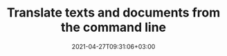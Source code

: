 ---
############################# Static ############################
layout: "product"
date: 2021-04-27T09:31:06+03:00
draft: false

product: "Translation"
product_tag: "translation"
platform: "cURL"
platform_tag: "curl"

############################# Head ############################
head_title: "Translate texts and documents from the command line"
head_description: "Interact with translation REST API directly from the command line or Bash scripts without installing any software. Translate texts and documents to and from English, French, Chinese, Spanish, German, Italian, Russian, Arabic, Polish and other languages."

############################# Header ############################
title: "Translate texts and documents from the command line"
description: "Interact with translation REST API directly from the command line or Bash scripts without installing any software. Translate texts and documents to and from English, French, Chinese, Spanish, German, Italian, Russian, Arabic, Polish and other languages."
button:
    enable: true

############################# SubMenu ############################
submenu:
    enable: true
    
    left:
        img_alt: "GroupDocs.Translation Cloud"
        image: "/sdk/272x272/groupdocs_translation-for-curl.webp"
        product: "GroupDocs.Translation"
        platform: "cURL"

    middle:
        button:
            # button loop
            - link: "#overview"
              text: "Overview"

            # button loop
            - link: "#features"
              text: "Features"


            # button loop
            - link: "https://docs.groupdocs.cloud/translation/release-notes/"
              text: "Release Notes"

            # button loop
            - link: "https://purchase.groupdocs.cloud/pricing"
              text: "Pricing"

    right:
        link_download: "https://github.com/groupdocs-translation-cloud/"
        link_learn: "https://docs.groupdocs.cloud/translation/"
        link_buy: "https://purchase.groupdocs.cloud/buy"

############################# Overview ############################
overview:
    enable: true
    content: |
      GroupDocs.Translation offers real-time machine translation for texts, documents, images and resources. Powerful machine learning algorithms and sophisticated neural networks provide a quality close to that of a professional human translator, but much faster and more cost-effective. Running on a high-performance cloud server hosted by GroupDocs, it can translate PDF, Microsoft Office and OpenOffice documents, Markdown files, images and .NET resources into 46 European, Middle East and Asian languages (across 128 language pairs). The API not only translates text, but also accurately preserves metadata, structure, styles, and layout of documents.

      The service provides a versatile and easy-to-use REST API, which can be accessed without installing any software. Just use cURL commands and combine them into scripts for complex tasks. You can also use third party REST API tools like Postman. This allows you to use GroupDocs.Translation on any platform with an internet connection, even those not yet covered by the SDK.
    tabs:
      enable: true
      
      ## TAB ONE ##
      tab_one:
        description: |
          Main capabilities of GroupDocs.Translation Cloud
      
        left:
          enable: true
          icon: "fas fa-crop"
          title: "Supported content"
          content: |
            * Plain text
            * Microsoft Word
            * Microsoft Excel
            * Microsoft PowerPoint
            * OpenOffice
            * PDF
            * HTML
            * Markdown
            * Hugo content
            * Images
            * .NET resources
            * Subtitles (.srt format)
        right:
          enable: true
          icon: "fas fa-file-alt"
          title: "Supported languages"
          content: |
            * Afrikaans
            * Arabic
            * Armenian
            * Azerbaijani
            * Bengali
            * Bulgarian
            * Catala
            * Chinese
            * Croatian
            * Czech
            * Danish
            * Dutch
            * English
            * Estonian
            * Farsi
            * Finnish
            * French
            * Georgian
            * German
            * Greek
            * Hebrew
            * Hindi
            * Hungarian
            * Indonesian
            * Irish
            * Italian
            * Japanese
            * Korean
            * Latvian
            * Lithuanian
            * Malay
            * Norwegian
            * Polish
            * Portuguese
            * Romanian
            * Russian
            * Serbian
            * Slovak
            * Spanish
            * Swedish
            * Tagalog
            * Thai
            * Turkish
            * Ukrainian
            * Urdu
            * Vietnamese
      
      ## TAB TWO ##
      tab_two:
        description: |
          GroupDocs.Translation Cloud supports all popular document formats

        left:
          enable: true
          table:
            # table loop
            - title: "Office documents"
              content: |
                * **Microsoft Word**: DOC, DOCX, DOCM
                * **Microsoft Excel**:  XLS, XLSX, XLSM
                * **Microsoft PowerPoint**: PPT, PPTX, PPTM
                * **OpenOffice**: ODT, ODS, ODP
                
        right:
          enable: true
          table:
            # table loop
            - title: "Other formats"
              content: |
                * **PDF**
                * **Markdown**
                * **CSV** & **TSV**
                * **RTF**
                * **TXT**
        


      ## TAB THREE ##
      tab_three:
        description: |
          GroupDocs.Translation Cloud for cURL works on any device or platform with Internet connection
      
        left:
          enable: true
          table:
            # table loop
            - icon: "fab fa-windows"
              title: "Operating Systems"
              content: |
                * Microsoft Windows Desktop
                * Microsoft Windows Server
                * Linux
                * MacOS

            # table loop
            - icon: "fas fa-code"
              title: "Supported Frameworks"
              content: |
                * Java 7 (1.7) and above

        right:
          enable: true
          table:
            # table loop
            - icon: "fas fa-cogs"
              title: "Development Environments"
              content: |
                * NetBeans
                * IntelliJ IDEA
                * Eclipse
            # table loop
            - icon: "fas fa-tools"
              title: "Build Automation Tool"
              content: |
                * Maven

############################# Features ############################
features:
    enable: true
    title: "Advanced features of document translation REST API"

    feature:
      # feature loop
      - icon: "fas fa-language"
        content: "Translates to and from 46 European, Middle East and Asian languages"

      # feature loop
      - icon: "fas fa-table"
        content: "Translates tables in Word documents and PowerPoint presentations"

      # feature loop
      - icon: "fas fa-file-alt"
        content: "Translates headers and footers in documents"
      
      # feature loop
      - icon: "fas fa-copy"
        content: "Translates footnotes and endnotes in Word documents"

      # feature loop
      - icon: "fas fa-file-image"
        content: "Translates image captions in Word documents"

      # feature loop
      - icon: "fas fa-file-powerpoint"
        content: "Translates text frames, charts and slides in PowerPoint presentations"

      # feature loop
      - icon: "fas fa-file-excel"
        content: "Translates texts inside spreadsheet cells"

      # feature loop
      - icon: "fas fa-chart-bar"
        content: "Translates charts and pivot tables in Excel workbooks"

      # feature loop
      - icon: "fas fa-code"
        content: "Translates Markdown files preserving all common Markdown formatting"

      # feature loop
      - icon: "fas fa-link"
        content: "Translates files from URLs and public repositories"

      # feature loop
      - icon: "fas fa-random"
        content: "Converts results into different formats without additional software"

      # feature loop
      - icon: "fas fa-list"
        content: "API explorer based on Swagger collection"
    
    more_feature:
      # more_feature_loop
      - title: "Any language, platform and storage service provider"
        content: "GroupDocs.Translation is a REST API that can easily be integrated into any application written in any programming language capable of handling HTTP requests and responses. It natively supports all popular cloud storage services such as Google Cloud, Drive, DropBox and Amazon S3 to interact without any dependencies."

      # more_feature_loop
      - title: "Quick start with Translation REST API"
        content: "GroupDocs.Translation Cloud API comes with detailed developer references and live code examples for all major programming languages to start working with API features in no time. Simply create a free account at GroupDocs Cloud, get APP SID & Key information to communicate with GroupDocs Cloud API and you are ready to make an API request on any platform using cURL commands."

      # more_feature_loop
      - title: "Translate text - cURL"
        content: |
          
          
          ```shell
            //Get your App SID, App Key and Storage Name at https://dashboard.groupdocs.cloud (free registration is required).
            // Getting token
            curl --location --reqest POST 'https://id.groupdocs.cloud/connect/token' \
                --header 'Content-Type: application/x-www-form-urlencoded' \
                --data-urlencode 'grant_type=client_credentials' \
                --data-urlencode 'client_id=CLIENT-ID-VALUE' \
                --data-urlencode 'client_secret=CLIENT-SECRET-VALUE'

            //response

            {
                "access_token": "eyJhbGciOiJSUzI1NiIsInR5cCI6IkpXVCJ9...BUNNec2iRtStPW2Ywek4iJmYwMbWONQ",
                "expires_in": 3600,
                "token_type": "Bearer"
            }

            // Sending text for translation
            curl --location --request POST 'https://api.groupdocs.cloud/v2.0/translation/text' \
                --header 'Content-Type: application/json' \
                --header 'Authorization: Bearer eyJhbGciOiJSUzI1NiIsInR5cCI6IkpXVCJ9...UV1hLfgNCSQ4VKGCOA' \
                --data '{
                    "sourceLanguage": "en",
                    "targetLanguages": [
                        "de"
                    ],
                    "texts": [
                        "Hello, world! I can read this text in my language."
                    ]
                }'
	
            //response
	
            {
                "status": 202,
                "message": "Starting translation",
                "id": "a4fc6c6e-81b0-43c8-b62b-b8bb99520ce9"
            }
	
            //getting translation
            curl --request GET --location 'https://api.groupdocs.cloud/v2.0/translation/text/a4fc6c6e-81b0-43c8-b62b-b8bb99520ce9' \
                --header 'Authorization: Bearer eyJhbGciOiJSUzI1NiIsInR5cCI6IkpXVCJ9...UV1hLfgNCSQ4VKGCOA'	
	
            //response
	
            {
                "status": 200,
                "message": "Text translated successfully",
                "translations": {
                    "de": [
                        "Hallo, Welt! Ich kann diesen Text in meiner Sprache lesen."
                    ]
                }
            }	
          ```
      

############################# Support ############################
support:
    enable: true

############################# Solutions ############################
solutions:
    enable: true
    title: "GroupDocs.Translation Cloud offers SDKs for popular programming languages and platforms:"

    solution:
        # solution loop
        - img_alt: "GroupDocs.Translation Cloud SDK for .NET"
          image: "/sdk/272x272/groupdocs_translation-for-net.webp"
          product: "GroupDocs.Translation"
          platform: ".NET"
          link: "/translation/net/"

        # solution loop
        - img_alt: "GroupDocs.Translation Cloud SDK for Java"
          image: "/sdk/272x272/groupdocs_translation-for-java.webp"
          product: "GroupDocs.Translation"
          platform: "Java"
          link: "/translation/java/"

        # solution loop
        - img_alt: "GroupDocs.Translation Cloud SDK for Python"
          image: "/sdk/272x272/groupdocs_translation-for-python.webp"
          product: "GroupDocs.Translation"
          platform: "Python"
          link: "/translation/python/"        

        # solution loop
        - img_alt: "GroupDocs.Translation Cloud SDK for Android"
          image: "/sdk/272x272/groupdocs_translation-for-android.webp"
          product: "GroupDocs.Translation"
          platform: "Android"
          link: "/translation/android/"
          

############################# Back to top ###############################
back_to_top:
  enable: true
---